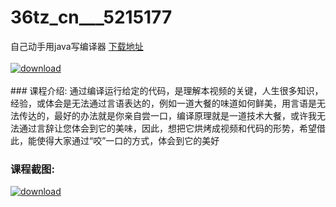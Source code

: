 # 36tz_cn___5215177
自己动手用java写编译器
[下载地址](http://www.36tz.cn/article/5215177 "下载地址")
<br/></br>[![download](http://36tz.cn/muke_img/2020_09_2-9-300x174.png "下载地址")](http://www.36tz.cn/article/5215177 "下载地址")
<br/></br>### 课程介绍:
通过编译运行给定的代码，是理解本视频的关键，人生很多知识，经验，或体会是无法通过言语表达的，例如一道大餐的味道如何鲜美，用言语是无法传达的，最好的办法就是你亲自尝一口，编译原理就是一道技术大餐，或许我无法通过言辞让您体会到它的美味，因此，想把它烘烤成视频和代码的形势，希望借此，能使得大家通过“咬”一口的方式，体会到它的美好

### 课程截图:
[![download](http://36tz.cn/muke_img/2020_09_1-10.png "下载地址")](http://www.36tz.cn/article/5215177 "下载地址")
